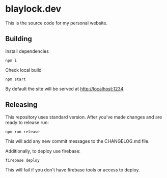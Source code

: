 # blaylock.dev

This is the source code for my personal website.

## Building

Install dependencies

`npm i`

Check local build

`npm start`

By default the site will be served at [http://localhost:1234](http://localhost:1234).

## Releasing

This repository uses standard version. After you've made changes and are ready to release run:

`npm run release`

This will add any new commit messages to the CHANGELOG.md file.

Additionally, to deploy use firebase:

`firebase deploy`

This will fail if you don't have firebase tools or access to deploy.
